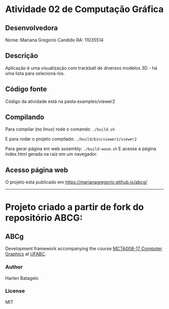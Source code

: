# Atividade 02 de Computação Gráfica
## Desenvolvedora
Nome: Mariana Gregorio Candido
RA: 11035514

## Descrição
Aplicação é uma visualização com trackball de diversos modelos 3D - há uma lista para selecioná-los.

## Código fonte
Código da atividade está na pasta examples/viewer2

## Compilando
Para compilar (no linux) rode o comando:
`` ./build.sh ``

E para rodar o projeto compilado:
`` ./build/bin/viewer2/viewer2 ``

Para gerar página em web assembly:
`` ./build-wasm.sh ``
E acesse a página index.html gerada na raiz em um navegador.

## Acesso página web

O projeto está publicado em https://marianagregorio.github.io/abcg/

---

# Projeto criado a partir de fork do repositório ABCG:
## ABCg

Development framework accompanying the course [MCTA008-17 Computer Graphics](http://professor.ufabc.edu.br/~harlen.batagelo/cg/) at [UFABC](https://www.ufabc.edu.br/).

### Author

Harlen Batagelo

### License

MIT
